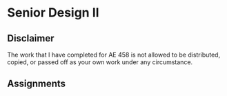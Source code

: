 # Senior Design II

## Disclaimer
The work that I have completed for AE 458 is not allowed to be distributed,
copied, or passed off as your own work under any circumstance.

## Assignments
